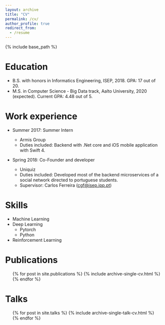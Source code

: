 ```yaml
---
layout: archive
title: "CV"
permalink: /cv/
author_profile: true
redirect_from:
  - /resume
---
```


{% include base_path %}

Education
======
* B.S. with honors in Informatics Engineering, ISEP, 2018. GPA: 17 out of 20.
* M.S. in Computer Science - Big Data track, Aalto University, 2020 (expected). Current GPA: 4.48 out of 5.


Work experience
======
* Summer 2017: Summer Intern
  * Armis Group 
  * Duties included: Backend with .Net core and iOS mobile application with Swift 4.

* Spring 2018: Co-Founder and developer
  * Uniquiz
  * Duties included: Developed most of the backend microservices of a social network directed to portuguese students.
  * Supervisor: Carlos Ferreira (cgf@isep.ipp.pt)
  
Skills
======
* Machine Learning
* Deep Learning 
  * Pytorch 
  * Python
* Reinforcement Learning 


Publications
======
  <ul>{% for post in site.publications %}
    {% include archive-single-cv.html %}
  {% endfor %}</ul>
  
Talks
======
  <ul>{% for post in site.talks %}
    {% include archive-single-talk-cv.html %}
  {% endfor %}</ul>
  
